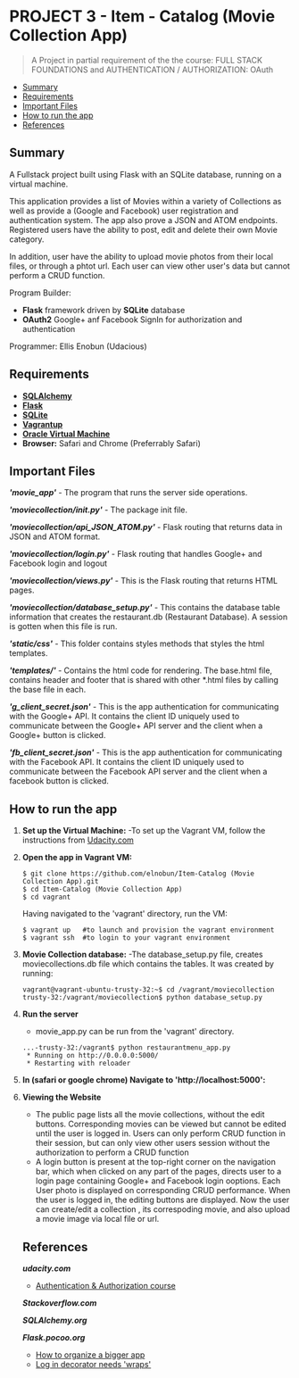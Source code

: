 
# PROJECT 3 - Item - Catalog (Movie Collection App)

> A Project in partial requirement of the the course: FULL STACK FOUNDATIONS and AUTHENTICATION / AUTHORIZATION: OAuth

* [Summary](#summary)
* [Requirements](#requirements)
* [Important Files](#important_files)
* [How to run the app](#how_to_run_the_app)
* [References](#references)

## Summary
A Fullstack project built using Flask with an SQLite database, running on a virtual machine.

This application provides a list of Movies within a variety of 
Collections as well as provide a (Google and Facebook) user registration and authentication system.
The app also prove a JSON and ATOM endpoints.
Registered users have the ability to post, edit and delete their own Movie category. 

In addition, user have the ability to upload movie photos from their local files,
or through a phtot url. Each user can view other user's data but cannot perform a CRUD
function.

Program Builder:

- **Flask** framework driven by **SQLite** database
- **OAuth2** Google+ anf Facebook SignIn for authorization and authentication

Programmer: Ellis Enobun (Udacious)


## Requirements
- [**SQLAlchemy**](http://www.sqlalchemy.org/)
- [**Flask**](http://www.flask.pocoo.org/)
- [**SQLite**](https://www.sqlite.org/)
- [**Vagrantup**](https://www.vagrantup.com/)
- [**Oracle Virtual Machine**](https://www.virtualbox.org/)
- **Browser:** Safari and Chrome (Preferrably Safari) 


## Important Files
***'movie_app'*** - The program that runs the server side operations.

***'moviecollection/__init__.py'*** - The package init file.

***'moviecollection/api_JSON_ATOM.py'*** - Flask routing that returns data in JSON and ATOM format.

***'moviecollection/login.py'*** - Flask routing that handles Google+  and  Facebook login and logout

***'moviecollection/views.py'*** - This is the Flask routing that returns HTML pages.

***'moviecollection/database_setup.py'*** - This contains the database table information 
that creates the restaurant.db (Restaurant Database). A session is gotten when this file is run.

***'static/css'*** - This folder contains styles methods that styles the html templates.

***'templates/'*** - Contains the html code for rendering. The base.html file, 
contains header and footer that is shared with other *.html files by calling the base file in each.

***'g_client_secret.json'*** - This is the app authentication for communicating with the Google+ API. 
It contains the client ID uniquely used to communicate between the Google+ API server and 
the client when a Google+ button is clicked.

***'fb_client_secret.json'*** - This is the app authentication for communicating with the Facebook API. 
It contains the client ID uniquely used to communicate between the Facebook API server and 
the client when a facebook button is clicked.


## How to run the app
1. **Set up the Virtual Machine:**
	-To set up the Vagrant VM, follow the instructions from [Udacity.com](https://www.udacity.com/wiki/ud088/vagrant)

2. **Open the app in Vagrant VM:**

	```
	$ git clone https://github.com/elnobun/Item-Catalog (Movie Collection App).git
	$ cd Item-Catalog (Movie Collection App)
	$ cd vagrant
	```
	Having navigated to the 'vagrant' directory, run the VM:
	
	```
	$ vagrant up   #to launch and provision the vagrant environment
	$ vagrant ssh  #to login to your vagrant environment
	```
3. **Movie Collection database:**
	-The database_setup.py file, creates moviecollections.db file which contains
	the tables. It was created by running:

	```
	vagrant@vagrant-ubuntu-trusty-32:~$ cd /vagrant/moviecollection
	trusty-32:/vagrant/moviecollection$ python database_setup.py
	```
4. **Run the server**	
	- movie_app.py can be run from the 'vagrant' directory.

	```ssh
	...-trusty-32:/vagrant$ python restaurantmenu_app.py
	 * Running on http://0.0.0.0:5000/
	 * Restarting with reloader
	```
5. **In (safari or google chrome) Navigate to 'http://localhost:5000':**

6. **Viewing the Website**
	- The public page lists all the movie collections, without the edit buttons. Corresponding movies 
	can be viewed but cannot be edited until the user is logged in. Users can only perform CRUD function
	in their session, but can only view other users session without the authorization to perform a CRUD function
	- A login button is present at the top-right corner on the 
	navigation bar, which when clicked on any part of the pages, directs user to a login page containing
	Google+  and Facebook login ooptions. Each User photo is displayed on corresponding CRUD performance.
	When the user is logged in, the editing buttons are displayed.
	Now the user can create/edit a collection , its correspoding movie, and also upload a movie image via local
	file or url.

	## References
	***udacity.com***

	- [Authentication & Authorization course](https://www.udacity.com/course/viewer#!/c-ud330-nd/l-3967218625/e-3963648623/m-4044308696)

	***Stackoverflow.com***

	***SQLAlchemy.org***

	***Flask.pocoo.org***

	- [How to organize a bigger app](http://flask.pocoo.org/docs/0.10/patterns/packages/)
	- [Log in decorator needs 'wraps'](http://flask.pocoo.org/docs/0.10/patterns/viewdecorators/)




